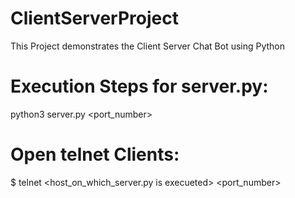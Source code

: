 # ClientServerProject
This Project demonstrates the Client Server Chat Bot using Python

# Execution Steps for server.py:
python3 server.py <port_number>

# Open telnet Clients:
$ telnet <host_on_which_server.py is execueted> <port_number>
